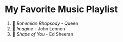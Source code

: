 # My Favorite Music Playlist
1. 🎵 *Bohemian Rhapsody* - Queen
2. 🎵 *Imagine* - John Lennon
3. 🎵 *Shape of You* - Ed Sheeran
